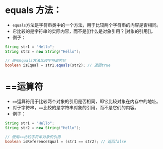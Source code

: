 # equals 方法：
- `equals`方法是字符串类中的一个方法，用于比较两个字符串的内容是否相同。
- 它比较的是字符串的实际内容，而不是[[什么是对象引用？|对象的引用]]。
- 例子：
 ```java
 String str1 = "Hello";
 String str2 = new String("Hello");
 
 // 使用equals方法比较字符串内容
 boolean isEqual = str1.equals(str2); // 返回true
 ```
# \==运算符
- `==`运算符用于比较两个对象的引用是否相同，即它比较对象在内存中的地址。
- 对于字符串，`==`比较的是字符串对象的引用，而不是它们的内容。
- 例子：
 ```java
 String str1 = "Hello";
 String str2 = new String("Hello");
 
 // 使用==比较字符串对象的引用
 boolean isReferenceEqual = (str1 == str2); // 返回false
 ```